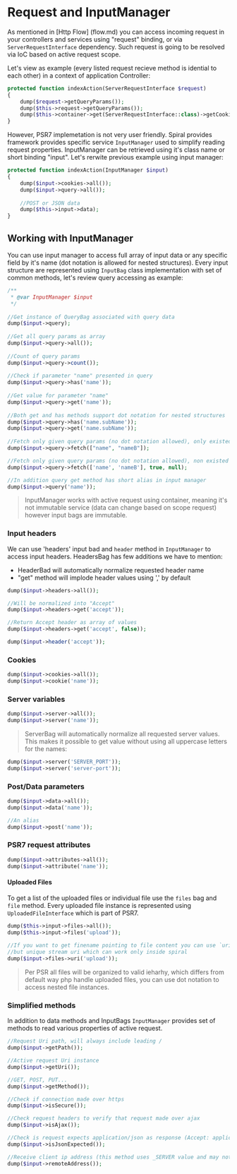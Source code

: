 # Request and InputManager
As mentioned in [Http Flow] (flow.md) you can access incoming request in your controllers and services using "request" binding, or via `ServerRequestInterface` dependency. Such request is going to be resolved via IoC based on active request scope.

Let's view as example (every listed request recieve method is idential to each other) in a context of application Controller:

```php
protected function indexAction(ServerRequestInterface $request)
{
    dump($request->getQueryParams());
    dump($this->request->getQueryParams());
    dump($this->container->get(ServerRequestInterface::class)->getCookieParams());
}
```

However, PSR7 implemetation is not very user friendly. Spiral provides framework provides specific service `InputManager` used to simplify reading request properties. InputManager can be retrieved using it's class name or short binding "input". Let's rerwite previous example using input manager:

```php
protected function indexAction(InputManager $input)
{
    dump($input->cookies->all());
    dump($input->query->all());
    
    //POST or JSON data
    dump($this->input->data);
}
```

## Working with InputManager
You can use input manager to access full array of input data or any specific field by it's name (dot notation is allowed for nested structures). Every input structure are represented using `InputBag` class implementation with set of common methods, let's review query accessing as example:

```php
/**
 * @var InputManager $input
 */
 
//Get instance of QueryBag associated with query data
dump($input->query);
 
//Get all query params as array
dump($input->query->all());
 
//Count of query params
dump($input->query->count());
 
//Check if parameter "name" presented in query
dump($input->query->has('name'));
 
//Get value for parameter "name"
dump($input->query->get('name'));
 
//Both get and has methods support dot notation for nested structures
dump($input->query->has('name.subName'));
dump($input->query->get('name.subName'));
 
//Fetch only given query params (no dot notation allowed), only existed records will be returned
dump($input->query->fetch(["name", "nameB"]);

//Fetch only given query params (no dot notation allowed), non existed records will be filled with `null`
dump($input->query->fetch(['name', 'nameB'], true, null);

//In addition query get method has short alias in input manager
dump($input->query('name'));
```

> InputManager works with active request using container, meaning it's not immutable service (data can change based on scope request) however input bags are immutable.

### Input headers
We can use 'headers' input bad and `header` method in `InputManager` to access input headers. HeadersBag has few additions we have to mention:
* HeaderBad will automatically normalize requested header name
* "get" method will implode header values using ',' by default

```php
dump($input->headers->all());

//Will be normalized into "Accept"
dump($input->headers->get('accept')); 

//Return Accept header as array of values
dump($input->headers->get('accept', false));

dump($input->header('accept'));
```

### Cookies
```php
dump($input->cookies->all());
dump($input->cookie('name'));
```

### Server variables
```php
dump($input->server->all());
dump($input->server('name'));
```

> ServerBag will automatically normalize all requested server values. This makes it possible to get value without using all uppercase letters for the names: 

```php
dump($input->server('SERVER_PORT'));
dump($input->server('server-port'));
```

### Post/Data parameters
```php
dump($input->data->all());
dump($input->data('name'));

//An alias
dump($input->post('name'));
```

### PSR7 request attributes
```php
dump($input->attributes->all());
dump($input->attribute('name'));
```

#### Uploaded Files
To get a list of the uploaded files or individual file use the `files` bag and `file` method. Every uploaded file instance is represented
using `UploadedFileInterface` which is part of PSR7.

```php
dump($this->input->files->all());
dump($this->input->files('upload'));
	
//If you want to get finename pointing to file content you can use `uri` method, attention, this is not local filename
//but unique stream uri which can work only inside spiral
dump($input->files->uri('upload'));
```

> Per PSR all files will be organized to valid ieharhy, which differs from default way php handle uploaded files, you can use dot notation to access nested file instances.

### Simplified methods
In addition to data methods and InputBags `InputManager` provides set of methods to read various properties of active request.

```php
//Request Uri path, will always include leading /
dump($input->getPath());

//Active request Uri instance
dump($input->getUri());

//GET, POST, PUT...
dump($input->getMethod());

//Check if connection made over https
dump($input->isSecure());

//Check request headers to verify that request made over ajax
dump($input->isAjax());

//Check is request expects application/json as response (Accept: application/json)
dump($input->isJsonExpected());

//Receive client ip address (this method uses _SERVER value and may not be correct in some cases).
dump($input->remoteAddress());
```
